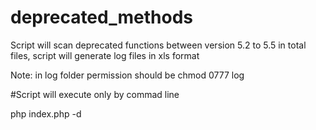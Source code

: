 # deprecated_methods

Script will scan deprecated functions between version 5.2 to 5.5  in total files, script will generate log files in xls format

Note: in log folder permission should be chmod 0777 log


#Script will execute only by commad line

php index.php -d <scanned direcotry name>
